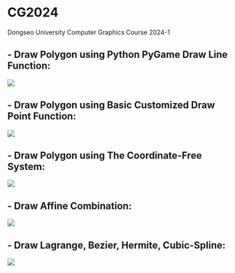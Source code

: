 # CG2024
Dongseo University Computer Graphics Course 2024-1

## - Draw Polygon using Python PyGame Draw Line Function:

[![](https://img.youtube.com/vi/vJUR9wT7cRQ/0.jpg)](https://youtu.be/vJUR9wT7cRQ "Click to play on Youtube.com")
  
## - Draw Polygon using Basic Customized Draw Point Function:

[![](https://img.youtube.com/vi/w-PIQgnHR-Q/0.jpg)](https://youtu.be/w-PIQgnHR-Q "Click to play on Youtube.com")

## - Draw Polygon using The Coordinate-Free System:

[![](https://img.youtube.com/vi/MeCY3oSWYek/0.jpg)](https://youtu.be/MeCY3oSWYek "Click to play on Youtube.com")

## - Draw Affine Combination:

[![](https://img.youtube.com/vi/GC4lJLWNJDc/0.jpg)](https://youtu.be/GC4lJLWNJDc "Click to play on Youtube.com")

## - Draw Lagrange, Bezier, Hermite, Cubic-Spline:

[![](https://img.youtube.com/vi/ctbSj7s_L2c/0.jpg)](https://youtu.be/ctbSj7s_L2c "Click to play on Youtube.com")

